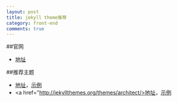 ```yaml
---
layout: post
title: jekyll theme推荐
category: front-end
comments: true
---
```


##官网
- <a href="http://jekyllthemes.org/">地址</a>

##推荐主题
- <a href="http://jekyllthemes.org/themes/type-theme/">地址</a>，<a href="http://zhwbqd.github.io/">示例</a>
- <a href="http://jekyllthemes.org/themes/architect/>地址</a>，<a href="http://walterinsh.github.io/">示例</a>
